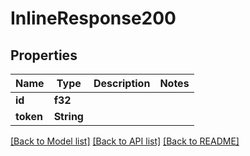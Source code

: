 # InlineResponse200

## Properties

Name | Type | Description | Notes
------------ | ------------- | ------------- | -------------
**id** | **f32** |  | 
**token** | **String** |  | 

[[Back to Model list]](../README.md#documentation-for-models) [[Back to API list]](../README.md#documentation-for-api-endpoints) [[Back to README]](../README.md)


